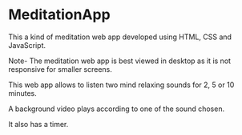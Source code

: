 # MeditationApp

This a kind of meditation web app developed using HTML, CSS and JavaScript.

Note- The meditation web app is best viewed in desktop as it is not responsive for smaller screens.

This web app allows to listen two mind relaxing sounds for 2, 5 or 10 minutes.

A background video plays according to one of the sound chosen.

It also has a timer.
